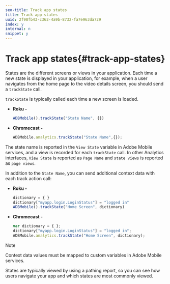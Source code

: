 ```yaml
---
seo-title: Track app states
title: Track app states
uuid: 2f98fb43-c362-4a9b-8732-fa7e963da729
index: y
internal: n
snippet: y
---
```


# Track app states{#track-app-states}

States are the different screens or views in your application. Each time a new state is displayed in your application, for example, when a user navigates from the home page to the video details screen, you should send a `trackState` call.

`trackState` is typically called each time a new screen is loaded.

* **Roku -** 

  ```js
  ADBMobile().trackState("State Name", {})
  ```

* **Chromecast -** 

  ```js
  ADBMobile.analytics.trackState("State Name",{});
  ```

The state name is reported in the `View State` variable in Adobe Mobile services, and a view is recorded for each `trackState` call. In other Analytics interfaces, `View State` is reported as `Page Name` and `state views` is reported as `page views`.

In addition to the `State Name`, you can send additional context data with each track action call:

* **Roku -** 

  ```js
  dictionary = { } 
  dictionary["myapp.login.LoginStatus"] = "logged in"  
  ADBMobile().trackState("Home Screen", dictionary)
  ```

* **Chromecast -** 

  ```js
  var dictionary = { }; 
  dictionary["myapp.login.LoginStatus"] = "logged in"; 
  ADBMobile.analytics.trackState("Home Screen", dictionary); 
  
  ```

>[!NOTE]
>
>Context data values must be mapped to custom variables in Adobe Mobile services.

States are typically viewed by using a pathing report, so you can see how users navigate your app and which states are most commonly viewed. 
